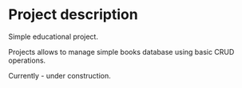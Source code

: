 # Project description

Simple educational project.

Projects allows to manage simple books database using basic CRUD operations.

Currently - under construction.
